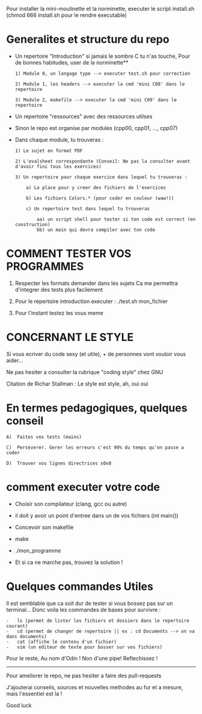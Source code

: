 

Pour installer la mini-moulinette et la norminette,
executer le script install.sh (chmod 666 install.sh pour le rendre executable)



#   Generalites et structure du repo    #

-   Un repertoire "Introduction" si jamais le sombre C tu n'as touche,
    Pour de bonnes habitudes, user de la norminette**
        
        1) Module 0, un langage type --> executer test.sh pour correction

        2) Module 1, les headers --> executer la cmd 'mini C08' dans le repertoire

        3) Module 2, makefile --> executer la cmd 'mini C09' dans le repertoire


-   Un repertoire "ressources" avec des ressources utilses

-   Sinon le repo est organise par modules (cpp00, cpp01, ..., cpp07)

-   Dans chaque module, tu trouveras :
        
        1) Le sujet en format PDF
        
        2) L'evalsheet correspondante (Conseil: Ne pas la consulter avant d'avoir fini tous les exercices)
        
        3) Un repertoire pour chaque exercice dans lequel tu trouveras :
            
            a) La place pour y creer des fichiers de l'exercices
            
            b) Les fichiers Colors.* (pour coder en couleur (waw!))
            
            c) Un repertoire test dans lequel tu trouveras
                
                aa) un script shell pour tester si ton code est correct (en construction)
                bb) un main qui devra compiler avec ton code


#   COMMENT TESTER VOS PROGRAMMES   #

1) Respecter les formats demander dans les sujets
Ca me permettra d'integrer des tests plus facilement

2) Pour le repertoire introduction executer :
    ./test.sh mon_fichier

3) Pour l'instant testez les vous meme



#   CONCERNANT LE STYLE  #

Si vous ecriver du code sexy (et utile), + de personnes vont vouloir vous aider...

Ne pas hesiter a consulter la rubrique "coding style" chez GNU

Citation de Richar Stallman :
   Le style est style, ah, oui oui


#   En termes pedagogiques, quelques conseil  #

    A)  Faites vos tests (mains)

    C)  Perseverer. Gerer les erreurs c'est 90% du temps qu'on passe a coder

    D)  Trouver vos lignes directrices x0x0



#   comment executer votre code     #

-   Choisir son compilateur (clang, gcc ou autre)

-   il doit y avoir un point d'entree dans un de vos fichiers (int  main())

-   Concevoir son makefile

-   make

-   ./mon_programme

-   Et si ca ne marche pas, trouvez la solution !


#   Quelques commandes Utiles
Il est semblable que ca soit dur de tester si vous bossez pas sur un terminal...
Donc voila les commandes de bases pour survivre :

    -   ls (permet de lister les fichiers et dossiers dans le repertoire courant)
    -   cd (permet de changer de repertoire || ex : cd Documents --> on va dans documents)
    -   cat (affiche le contenu d'un fichier)
    -   vim (un editeur de texte pour bosser sur vos fichiers)


Pour le reste, Au nom d'Odin ! Non d'une pipe! Reflechissez !


--------------------------------------------------------------------------

Pour ameliorer le repo, ne pas hesiter a faire des pull-requests

J'ajouterai conseils, sources et nouvelles methodes au fur et a mesure, mais l'essentiel est la !


Good luck
